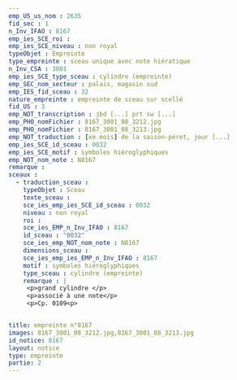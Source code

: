 ```yaml
---
emp_US_us_nom : 2635
fid_sec : 1
n_Inv_IFAO : 8167
emp_ies_SCE_roi : 
emp_ies_SCE_niveau : non royal
typeObjet : Empreinte
type_empreinte : sceau unique avec note hiératique
n_Inv_CSA : 3001
emp_ies_SCE_type_sceau : cylindre (empreinte)
emp_SEC_nom_secteur : palais, magasin sud
emp_IES_fid_sceau : 32
nature_empreinte : empreinte de sceau sur scellé
fid_US : 3
emp_NOT_transcription : ȝbd [...] prt sw [...]
emp_PHO_nomFichier : 8167_3001_08_3212.jpg
emp_PHO_nomFichier : 8167_3001_08_3213.jpg
emp_NOT_traduction : [xe mois] de la saison-péret, jour [...]
emp_ies_SCE_id_sceau : 0032
emp_ies_SCE_motif : symboles hiéroglyphiques
emp_NOT_nom_note : N8167
remarque : 
sceaux :
  - traduction_sceau : 
    typeObjet : Sceau
    texte_sceau : 
    sce_ies_emp_ies_SCE_id_sceau : 0032
    niveau : non royal
    roi : 
    sce_ies_EMP_n_Inv_IFAO : 8167
    id_sceau : "0032"
    sce_ies_emp_NOT_nom_note : N8167
    dimensions_sceau : 
    sce_ies_emp_ies_EMP_n_Inv_IFAO : 8167
    motif : symboles hiéroglyphiques
    type_sceau : cylindre (empreinte)
    remarque : |
     <p>grand cylindre </p>
     <p>associé à une note</p>
     <p>Cp. 0109<p>


title: empreinte n°8167
images: 8167_3001_08_3212.jpg,8167_3001_08_3213.jpg
id_notice: 8167
layout: notice
type: empreinte
partie: 2
---
```

